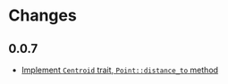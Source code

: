 # Changes

## 0.0.7

* [Implement `Centroid` trait, `Point::distance_to` method](https://github.com/georust/rust-geo/pull/24)
